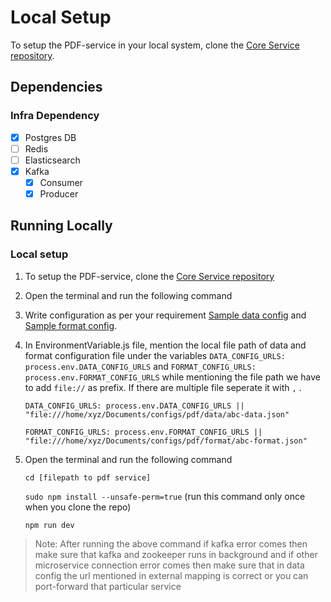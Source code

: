 # Local Setup

To setup the PDF-service in your local system, clone the [Core Service repository](https://github.com/egovernments/core-services).

## Dependencies

### Infra Dependency

- [x] Postgres DB
- [ ] Redis
- [ ] Elasticsearch
- [x] Kafka
  - [x] Consumer
  - [x] Producer

## Running Locally

### Local setup
1. To setup the PDF-service, clone the [Core Service repository](https://github.com/egovernments/core-services)
2. Open the terminal and run the following command

2. Write configuration as per your requirement [Sample data config](https://raw.githubusercontent.com/egovernments/configs/master/pdf-service/data-config/tl-receipt.json) and [Sample format config](https://raw.githubusercontent.com/egovernments/configs/master/pdf-service/format-config/tl-receipt.json).
3. In EnvironmentVariable.js file, mention the local file path of data and format configuration file under the variables `DATA_CONFIG_URLS: process.env.DATA_CONFIG_URLS`  and `FORMAT_CONFIG_URLS: process.env.FORMAT_CONFIG_URLS` while mentioning the  file path we have to add `file://` as prefix. If there are multiple file seperate it with `,` .
    
    `DATA_CONFIG_URLS: process.env.DATA_CONFIG_URLS || "file:///home/xyz/Documents/configs/pdf/data/abc-data.json"`

     `FORMAT_CONFIG_URLS: process.env.FORMAT_CONFIG_URLS || "file:///home/xyz/Documents/configs/pdf/format/abc-format.json"`

4. Open the terminal and run the following command

    `cd [filepath to pdf service]`
                                                      
    `sudo npm install --unsafe-perm=true`             (run this command only once when you clone the repo)
                                                                                                                                                 
    `npm run dev`

> Note: After running the above command if kafka error comes then make sure that kafka and zookeeper runs in background and if other microservice connection error comes then make sure that in data config the url mentioned in external mapping is correct or you can port-forward that particular service
